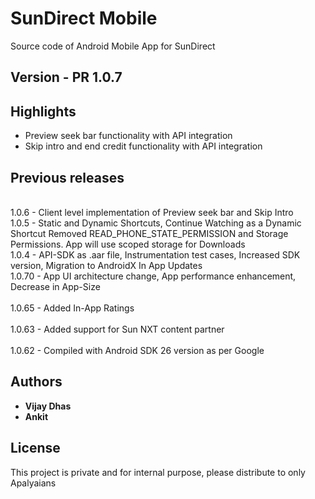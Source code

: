 # SunDirect  Mobile

Source code of Android Mobile App for SunDirect 


## Version - PR 1.0.7

## Highlights
 - Preview seek bar functionality with API integration
 - Skip intro and end credit functionality with API integration
 
 ## Previous releases
 
 <br>1.0.6  - Client level implementation of Preview seek bar and Skip Intro
 <br>1.0.5  - Static and Dynamic Shortcuts, Continue Watching as a Dynamic Shortcut
              Removed READ_PHONE_STATE_PERMISSION  and Storage Permissions. App will use scoped storage for Downloads
 <br>1.0.4  - API-SDK as .aar file, Instrumentation test cases, Increased SDK version, Migration to AndroidX
              In App Updates 
 <br>1.0.70 - App UI architecture change, App performance enhancement, Decrease in App-Size</br>
 <br>1.0.65 - Added In-App Ratings</br>
 <br>1.0.63 - Added support for Sun NXT content partner</br>
 <br>1.0.62 - Compiled with Android SDK 26 version as per Google</br>

 ## Authors

* **Vijay Dhas** 
* **Ankit** 

## License

This project is private and for internal purpose, please distribute to only Apalyaians
